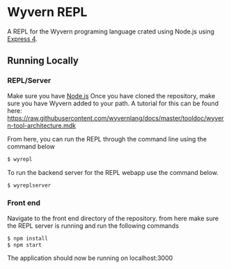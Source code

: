 # Wyvern REPL

A REPL for the Wyvern programing language crated using Node.js using [Express 4](http://expressjs.com/).

## Running Locally

### REPL/Server

Make sure you have [Node.js](http://nodejs.org/) 
Once you have cloned the repository, make sure you have Wyvern added to your path.
A tutorial for this can be found here: 
https://raw.githubusercontent.com/wyvernlang/docs/master/tooldoc/wyvern-tool-architecture.mdk

From here, you can run the REPL through the command line using the command below

```sh
$ wyrepl
```

To run the backend server for the REPL webapp use the command below.

```sh
$ wyreplserver
```

### Front end

Navigate to the front end directory of the repository.
from here make sure the REPL server is running and run the following commands

```sh
$ npm install
$ npm start
```

The application should now be running on localhost:3000
